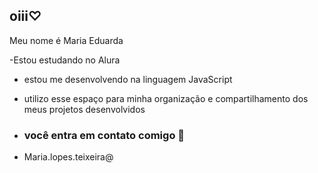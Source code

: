 ## oiii♡

Meu nome é Maria Eduarda 

-Estou estudando no Alura
- estou me desenvolvendo na linguagem JavaScript
- utilizo esse espaço para minha organização e compartilhamento dos meus projetos desenvolvidos

- ### você entra em contato comigo 📧

- Maria.lopes.teixeira@
